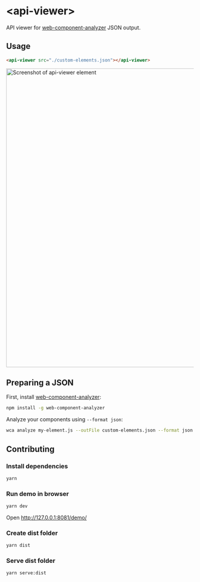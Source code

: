 # &lt;api-viewer&gt;

API viewer for [web-component-analyzer](https://github.com/runem/web-component-analyzer) JSON output.

## Usage

```html
<api-viewer src="./custom-elements.json"></api-viewer>
```

<img src="https://raw.githubusercontent.com/web-padawan/api-viewer-element/master/screenshot.png" alt="Screenshot of api-viewer element" width="800">

## Preparing a JSON

First, install [web-component-analyzer](https://github.com/runem/web-component-analyzer):

```sh
npm install -g web-component-analyzer
```

Analyze your components using `--format json`:

```sh
wca analyze my-element.js --outFile custom-elements.json --format json
```

## Contributing

### Install dependencies

```sh
yarn
```

### Run demo in browser

```sh
yarn dev
```

Open http://127.0.0.1:8081/demo/

### Create dist folder

```sh
yarn dist
```

### Serve dist folder

```sh
yarn serve:dist
```
